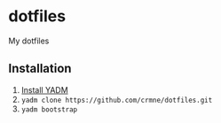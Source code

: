 # dotfiles
My dotfiles

## Installation

1. [Install YADM](https://yadm.io/docs/install#)
2. `yadm clone https://github.com/crmne/dotfiles.git`
3. `yadm bootstrap`
